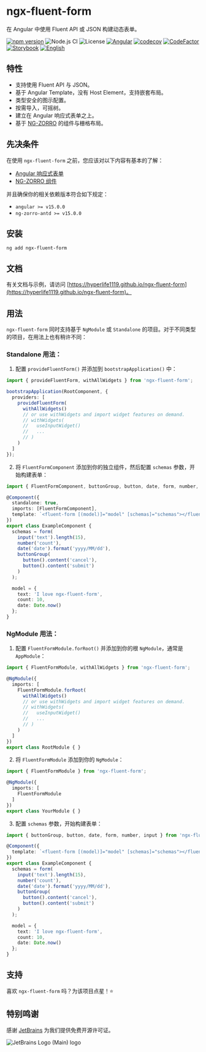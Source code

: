 # ngx-fluent-form

在 Angular 中使用 Fluent API 或 JSON 构建动态表单。

[![npm version](https://img.shields.io/npm/v/ngx-fluent-form/latest.svg)](https://npmjs.com/package/ngx-fluent-form)
![Node.js CI](https://github.com/HyperLife1119/ngx-fluent-form/workflows/Node.js%20CI/badge.svg)
![License](https://img.shields.io/badge/License-MIT-blue.svg)
[![Angular](https://img.shields.io/badge/Build%20with-Angular%20CLI-red?logo=angular)](https://www.github.com/angular/angular)
[![codecov](https://codecov.io/gh/HyperLife1119/ngx-fluent-form/branch/main/graph/badge.svg?token=070GEU44U0)](https://codecov.io/gh/HyperLife1119/ngx-fluent-form)
[![CodeFactor](https://www.codefactor.io/repository/github/hyperlife1119/ngx-fluent-form/badge)](https://www.codefactor.io/repository/github/hyperlife1119/ngx-fluent-form)
[![Storybook](https://cdn.jsdelivr.net/gh/storybookjs/brand@main/badge/badge-storybook.svg)](https://hyperlife1119.github.io/ngx-fluent-form)
[![English](https://img.shields.io/static/v1?label=English&message=en-US&color=212121)](https://github.com/HyperLife1119/ngx-fluent-form/blob/main/README.md)

## 特性

- 支持使用 Fluent API 与 JSON。
- 基于 Angular Template，没有 Host Element，支持嵌套布局。
- 类型安全的图示配置。
- 按需导入，可摇树。
- 建立在 Angular 响应式表单之上。
- 基于 [NG-ZORRO](https://ng.ant.design) 的组件与栅格布局。

## 先决条件

在使用 `ngx-fluent-form` 之前，您应该对以下内容有基本的了解：

- [Angular 响应式表单](https://angular.cn/guide/reactive-forms)
- [NG-ZORRO 组件](https://ng.ant.design)

并且确保你的相关依赖版本符合如下规定：

- `angular >= v15.0.0`
- `ng-zorro-antd >= v15.0.0`

## 安装

```shell
ng add ngx-fluent-form
```

## 文档

有关文档与示例，请访问 [https://hyperlife1119.github.io/ngx-fluent-form](https://hyperlife1119.github.io/ngx-fluent-form)。

## 用法

`ngx-fluent-form` 同时支持基于 `NgModule` 或 `Standalone` 的项目。对于不同类型的项目，在用法上也有稍许不同：

### Standalone 用法：

1. 配置 `provideFluentForm()` 并添加到 `bootstrapApplication()` 中：

```ts
import { provideFluentForm, withAllWidgets } from 'ngx-fluent-form';

bootstrapApplication(RootComponent, {
  providers: [
    provideFluentForm(
      withAllWidgets()
      // or use withWidgets and import widget features on demand.
      // withWidgets(
      //   useInputWidget()
      //   ...
      // )
    )
  ]
});
```

2. 将 `FluentFormComponent` 添加到你的独立组件，然后配置 `schemas` 参数，开始构建表单：

```ts
import { FluentFormComponent, buttonGroup, button, date, form, number, input } from 'ngx-fluent-form';

@Component({
  standalone: true,
  imports: [FluentFormComponent],
  template: `<fluent-form [(model)]="model" [schemas]="schemas"></fluent-form>`
})
export class ExampleComponent {
  schemas = form(
    input('text').length(15),
    number('count'),
    date('date').format('yyyy/MM/dd'),
    buttonGroup(
      button().content('cancel'),
      button().content('submit')
    )
  );

  model = {
    text: 'I love ngx-fluent-form',
    count: 10,
    date: Date.now()
  };
}
```

### NgModule 用法：

1. 配置 `FluentFormModule.forRoot()` 并添加到你的根 `NgModule`，通常是 `AppModule`：

```ts
import { FluentFormModule, withAllWidgets } from 'ngx-fluent-form';

@NgModule({
  imports: [
    FluentFormModule.forRoot(
      withAllWidgets()
      // or use withWidgets and import widget features on demand.
      // withWidgets(
      //   useInputWidget()
      //   ...
      // )
    )
  ]
})
export class RootModule { }
```

2. 将 `FluentFormModule` 添加到你的 `NgModule`：

```ts
import { FluentFormModule } from 'ngx-fluent-form';

@NgModule({
  imports: [
    FluentFormModule
  ]
})
export class YourModule { }
```

3. 配置 `schemas` 参数，开始构建表单：

```ts
import { buttonGroup, button, date, form, number, input } from 'ngx-fluent-form';

@Component({
  template: `<fluent-form [(model)]="model" [schemas]="schemas"></fluent-form>`
})
export class ExampleComponent {
  schemas = form(
    input('text').length(15),
    number('count'),
    date('date').format('yyyy/MM/dd'),
    buttonGroup(
      button().content('cancel'),
      button().content('submit')
    )
  );

  model = {
    text: 'I love ngx-fluent-form',
    count: 10,
    date: Date.now()
  };
}
```

## 支持

喜欢 `ngx-fluent-form` 吗？为该项目点星！⭐

## 特别鸣谢

感谢 [JetBrains](https://www.jetbrains.com/?from=ngx-fluent-form) 为我们提供免费开源许可证。

![JetBrains Logo (Main) logo](https://resources.jetbrains.com/storage/products/company/brand/logos/jb_beam.svg)
